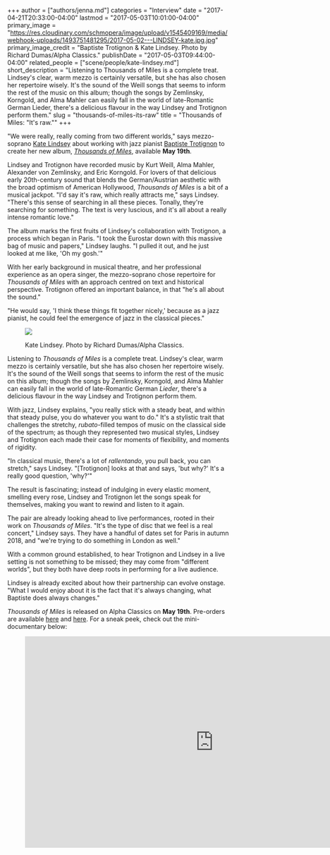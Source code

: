 +++
author = ["authors/jenna.md"]
categories = "Interview"
date = "2017-04-21T20:33:00-04:00"
lastmod = "2017-05-03T10:01:00-04:00"
primary_image = "https://res.cloudinary.com/schmopera/image/upload/v1545409169/media/webhook-uploads/1493751481295/2017-05-02---LINDSEY-kate.jpg.jpg"
primary_image_credit = "Baptiste Trotignon & Kate Lindsey. Photo by Richard Dumas/Alpha Classics."
publishDate = "2017-05-03T09:44:00-04:00"
related_people = ["scene/people/kate-lindsey.md"]
short_description = "Listening to Thousands of Miles is a complete treat. Lindsey&#039;s clear, warm mezzo is certainly versatile, but she has also chosen her repertoire wisely. It&#039;s the sound of the Weill songs that seems to inform the rest of the music on this album; though the songs by Zemlinsky, Korngold, and Alma Mahler can easily fall in the world of late-Romantic German Lieder, there&#039;s a delicious flavour in the way Lindsey and Trotignon perform them."
slug = "thousands-of-miles-its-raw"
title = "Thousands of Miles: &quot;It&#039;s raw.&quot;"
+++

"We were really, really coming from two different worlds," says mezzo-soprano [Kate Lindsey](/talking-with-singers-kate-lindsey/) about working with jazz pianist [Baptiste Trotignon](http://www.baptistetrotignon.com/) to create her new album, [*Thousands of Miles*](https://www.amazon.co.uk/Thousands-Miles-Kate-Lindsey/dp/B06Y5T4BWJ/ref=sr_1_1?s=music&ie=UTF8&qid=1492278601&sr=1-1&keywords=thousands+of+miles), available **May 19th**.

Lindsey and Trotignon have recorded music by Kurt Weill, Alma Mahler, Alexander von Zemlinsky, and Eric Korngold. For lovers of that delicious early 20th-century sound that blends the German/Austrian aesthetic with the broad optimism of American Hollywood, *Thousands of Miles* is a bit of a musical jackpot. "I'd say it's raw, which really attracts me," says Lindsey. "There's this sense of searching in all these pieces. Tonally, they're searching for something. The text is very luscious, and it's all about a really intense romantic love."

The album marks the first fruits of Lindsey's collaboration with Trotignon, a process which began in Paris. "I took the Eurostar down with this massive bag of music and papers," Lindsey laughs. "I pulled it out, and he just looked at me like, 'Oh my gosh.'"

With her early background in musical theatre, and her professional experience as an opera singer, the mezzo-soprano chose repertoire for *Thousands of Miles* with an approach centred on text and historical perspective. Trotignon offered an important balance, in that "he's all about the sound."

"He would say, 'I think these things fit together nicely,' because as a jazz pianist, he could feel the emergence of jazz in the classical pieces." 

<figure data-type="image">

![](https://res.cloudinary.com/schmopera/image/upload/v1545409169/media/webhook-uploads/1493751533039/2017-05-02---Kate2016a--c-Richard-Dumas_Alpha-Classics.jpg.jpg)
<figcaption>Kate Lindsey. Photo by Richard Dumas/Alpha Classics.</figcaption>
</figure>

Listening to *Thousands of Miles* is a complete treat. Lindsey's clear, warm mezzo is certainly versatile, but she has also chosen her repertoire wisely. It's the sound of the Weill songs that seems to inform the rest of the music on this album; though the songs by Zemlinsky, Korngold, and Alma Mahler can easily fall in the world of late-Romantic German *Lieder*, there's a delicious flavour in the way Lindsey and Trotignon perform them. 

With jazz, Lindsey explains, "you really stick with a steady beat, and within that steady pulse, you do whatever you want to do." It's a stylistic trait that challenges the stretchy, *rubato*-filled tempos of music on the classical side of the spectrum; as though they represented two musical styles, Lindsey and Trotignon each made their case for moments of flexibility, and moments of rigidity.

"In classical music, there's a lot of *rallentando*, you pull back, you can stretch," says Lindsey. "[Trotignon] looks at that and says, 'but why?' It's a really good question, 'why?'"

The result is fascinating; instead of indulging in every elastic moment, smelling every rose, Lindsey and Trotignon let the songs speak for themselves, making you want to rewind and listen to it again.

The pair are already looking ahead to live performances, rooted in their work on *Thousands of Miles*. "It's the type of disc that we feel is a real concert," Lindsey says. They have a handful of dates set for Paris in autumn 2018, and "we're trying to do something in London as well."

With a common ground established, to hear Trotignon and Lindsey in a live setting is not something to be missed; they may come from "different worlds", but they both have deep roots in performing for a live audience. 

Lindsey is already excited about how their partnership can evolve onstage. "What I would enjoy about it is the fact that it's always changing, what Baptiste does always changes."


*Thousands of Miles* is released on Alpha Classics on **May 19th**. Pre-orders are available [here](http://katelindsey.com/thousands) and [here](https://www.amazon.co.uk/Thousands-Miles-Kate-Lindsey/dp/B06Y5T4BWJ/ref=sr_1_1?s=music&ie=UTF8&qid=1492278601&sr=1-1&keywords=thousands+of+miles). For a sneak peek, check out the mini-documentary below:

<figure data-type="video">
<iframe width="854" height="480" src="https://www.youtube.com/embed/A6rNJY_S36A" frameborder="0" allowfullscreen></iframe>
</figure>
